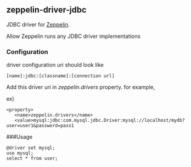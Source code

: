 ## zeppelin-driver-jdbc

JDBC driver for [Zeppelin](http://zeppelin-project.org).

Allow Zeppelin runs any JDBC driver implementations

### Configuration

driver configuration uri should look like

    [name]:jdbc:[classname]:[connection url]


Add this driver uri in *zeppelin.drivers* property. for example,

ex)

    <property>
       <name>zeppelin.drivers</name>
       <value>mysql:jdbc:com.mysql.jdbc.Driver:mysql://localhost/mydb?user=user1&password=pass1
</value>
    </property>




###Usage

    @driver set mysql;
    use mysql;
    select * from user;

